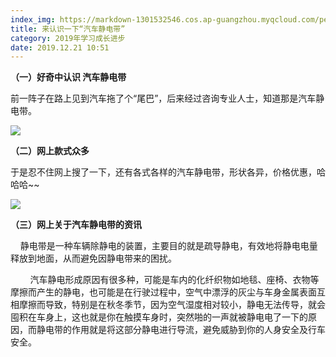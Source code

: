 ```yaml
---
index_img: https://markdown-1301532546.cos.ap-guangzhou.myqcloud.com/peipei_blog/20210921145808.jpeg
title: 来认识一下“汽车静电带”
category: 2019年学习成长进步
date: 2019.12.21 10:51
---
```


**（一）好奇中认识 汽车静电带**  

​        前一阵子在路上见到汽车拖了个“尾巴”，后来经过咨询专业人士，知道那是汽车静电带。

![](https://markdown-1301532546.cos.ap-guangzhou.myqcloud.com/peipei_blog/20210921145808.jpeg)  



**（二）网上款式众多**        

​        于是忍不住网上搜了一下，还有各式各样的汽车静电带，形状各异，价格优惠，哈哈哈~~

![](https://markdown-1301532546.cos.ap-guangzhou.myqcloud.com/peipei_blog/20210921145814.jpeg)  



**（三）网上关于汽车静电带的资讯**  

        静电带是一种车辆除静电的装置，主要目的就是疏导静电，有效地将静电电量释放到地面，从而避免因静电带来的困扰。

        汽车静电形成原因有很多种，可能是车内的化纤织物如地毯、座椅、衣物等摩擦而产生的静电，也可能是在行驶过程中，空气中漂浮的灰尘与车身金属表面互相摩擦而导致，特别是在秋冬季节，因为空气湿度相对较小，静电无法传导，就会囤积在车身上，这也就是你在触摸车身时，突然啪的一声就被静电电了一下的原因，而静电带的作用就是将这部分静电进行导流，避免威胁到你的人身安全及行车安全。



